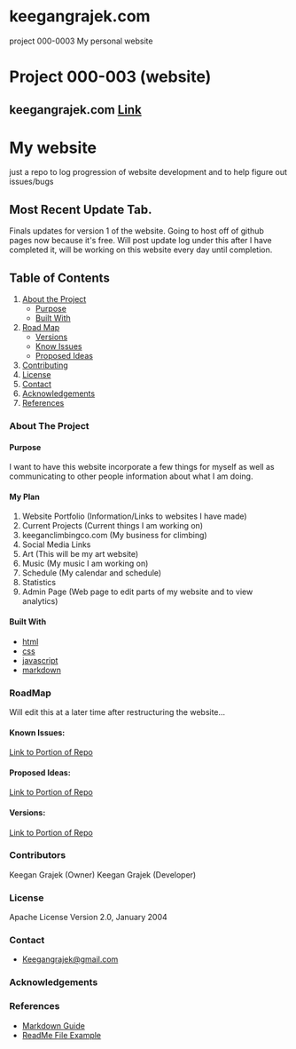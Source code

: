 # keegangrajek.com
project 000-0003 My personal website

<!-- Title -->
# Project 000-003 (website)
## keegangrajek.com [Link](https://keegangrajek.com)
<!-- Title (End) -->

# My website
just a repo to log progression of website development and to help figure out issues/bugs

## Most Recent Update Tab.
Finals updates for version 1 of the website. Going to host off of github pages now because it's free.
Will post update log under this after I have completed it, will be working on this website every day until completion.



<!-- Initial Comments -->
<!--
*** Best-README-Template was used to create this
*** Repository of Reference (https://github.com/othneildrew/Best-README-Template/blob/master/BLANK_README.md)
*** All edits have been made by Keegan Grajek
*** All rights reserved for initial creators as well as current editors
-->
<!-- Initial Comments (End) -->

<!-- PROJECT LOGO -->
<!-- PROJECT LOGO (End) -->

<!-- TABLE OF CONTENTS -->
## Table of Contents

1. [About the Project]()
   - [Purpose]()
   - [Built With]()
2. [Road Map]()
   - [Versions]()
   - [Know Issues]()
   - [Proposed Ideas]()
3. [Contributing]()
4. [License]()
5. [Contact]()
6. [Acknowledgements]()
7. [References]()
<!-- TABLE OF CONTENTS (End) -->

<!-- ABOUT THE PROJECT -->
### About The Project

#### Purpose
I want to have this website incorporate a few things for myself as well as communicating to other people information about what I am doing.

#### My Plan
1. Website Portfolio (Information/Links to websites I have made)
2. Current Projects (Current things I am working on)
3. keeganclimbingco.com (My business for climbing)
4. Social Media Links
5. Art (This will be my art website)
6. Music (My music I am working on)
7. Schedule (My calendar and schedule)
8. Statistics
9. Admin Page (Web page to edit parts of my website and to view analytics)

#### Built With

* [html]()
* [css]()
* [javascript]()
* [markdown]()
<!-- ABOUT THE PROJECT (End) -->

<!-- ROADMAP -->
### RoadMap
Will edit this at a later time after restructuring the website...

#### Known Issues:
[Link to Portion of Repo](https://github.com/Keegangrajek/keegangrajek.com/issues)
#### Proposed Ideas:
[Link to Portion of Repo](https://github.com/Keegangrajek/keegangrajek.com/pulls)
#### Versions:
[Link to Portion of Repo](https://github.com/Keegangrajek/keegangrajek.com/commits/main)
<!-- ROADMAP (End) -->

<!-- CONTRIBUTING -->
### Contributors
<!-- CONTRIBUTING (End) -->
Keegan Grajek (Owner)
Keegan Grajek (Developer)

<!-- LICENSE -->
### License
<!-- LICENSE (End) -->
Apache License
Version 2.0, January 2004

<!-- CONTACT -->
### Contact
<!-- CONTACT (End) -->
* Keegangrajek@gmail.com

<!-- ACKNOWLEDGEMENTS -->
### Acknowledgements
<!-- ACKNOWLEDGEMENTS (End) -->

<!-- REFERENCES -->
### References
* [Markdown Guide](https://www.markdownguide.org/basic-syntax/#reference-style-links)
* [ReadMe File Example](https://github.com/othneildrew/Best-README-Template/blob/master/BLANK_README.md)
<!-- REFERENCES (End) -->